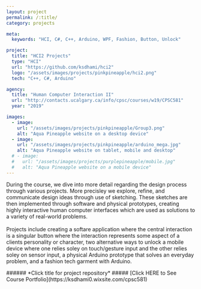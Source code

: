 ```yaml
---
layout: project
permalink: /:title/
category: projects

meta:
  keywords: "HCI, C#, C++, Arduino, WPF, Fashion, Button, Unlock"

project:
  title: "HCI2 Projects"
  type: "HCI"
  url: "https://github.com/ksdhami/hci2"
  logo: "/assets/images/projects/pinkpineapple/hci2.png"
  tech: "C++, C#, Arduino"

agency:
  title: "Human Computer Interaction II"
  url: "http://contacts.ucalgary.ca/info/cpsc/courses/w19/CPSC581"
  year: "2019"

images:
  - image:
    url: "/assets/images/projects/pinkpineapple/Group3.png"
    alt: "Aqua Pineapple website on a desktop device"
  - image:
    url: "/assets/images/projects/pinkpineapple/arduino_mega.jpg"
    alt: "Aqua Pineapple website on tablet, mobile and desktop"
  # - image:
  #   url: "/assets/images/projects/purplepineapple/mobile.jpg"
  #   alt: "Aqua Pineapple website on a mobile device"
---
```

<p>During the course, we dive into more detail regarding the design process through various projects. More precisley we explore, refine, and communicate design ideas through use of sketching. These sketches are then implemented through software and physical prototypes, creating highly interactive human computer interfaces which are used as solutions to a variety of real-world problems.
<br> <br>
Projects include creating a softare application where the central interaction is a singular button where the interaction represents some aspect of a clients personality or character, two alternative ways to unlock a mobile device where one relies soley on touch/gesture input and the other relies soley on sensor input, a physical Arduino prototype that solves an everyday problem, and a fashion tech garment with Arduino. 
<br>
</p>
###### *Click title for project repository*
##### [Click HERE to See Course Portfolio](https://ksdhami0.wixsite.com/cpsc581)